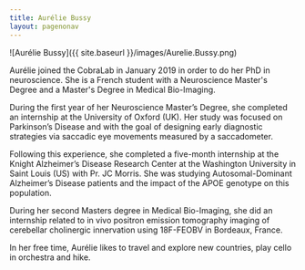 ```yaml
---
title: Aurélie Bussy
layout: pagenonav
---
```

![Aurélie Bussy]({{ site.baseurl }}/images/Aurelie.Bussy.png)

Aurélie joined the CobraLab in January 2019 in order to do her PhD in neuroscience. 
She is a French student with a Neuroscience Master's Degree and a Master's Degree in Medical Bio-Imaging. 

During the first year of her Neuroscience Master’s Degree, she completed an internship at the University of Oxford (UK). Her study was focused on Parkinson’s Disease and with the goal of designing early diagnostic strategies via saccadic eye movements measured by a saccadometer. 

Following this experience, she completed a five-month internship at the Knight Alzheimer’s Disease Research Center at the Washington University in Saint Louis (US) with Pr. JC Morris. She was studying Autosomal-Dominant Alzheimer’s Disease patients and the impact of the APOE genotype on this population.

During her second Masters degree in Medical Bio-Imaging, she did an internship related to in vivo positron emission tomography imaging of cerebellar cholinergic innervation using 18F-FEOBV in Bordeaux, France.

In her free time, Aurélie likes to travel and explore new countries, play cello in orchestra and hike.

